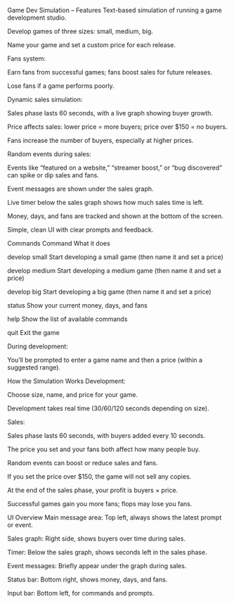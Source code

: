 Game Dev Simulation – Features
Text-based simulation of running a game development studio.

Develop games of three sizes: small, medium, big.

Name your game and set a custom price for each release.

Fans system:

Earn fans from successful games; fans boost sales for future releases.

Lose fans if a game performs poorly.

Dynamic sales simulation:

Sales phase lasts 60 seconds, with a live graph showing buyer growth.

Price affects sales: lower price = more buyers; price over $150 = no buyers.

Fans increase the number of buyers, especially at higher prices.

Random events during sales:

Events like “featured on a website,” “streamer boost,” or “bug discovered” can spike or dip sales and fans.

Event messages are shown under the sales graph.

Live timer below the sales graph shows how much sales time is left.

Money, days, and fans are tracked and shown at the bottom of the screen.

Simple, clean UI with clear prompts and feedback.

Commands
Command	What it does

develop small	Start developing a small game (then name it and set a price)

develop medium	Start developing a medium game (then name it and set a price)

develop big	Start developing a big game (then name it and set a price)

status	Show your current money, days, and fans

help	Show the list of available commands

quit	Exit the game

During development:

You’ll be prompted to enter a game name and then a price (within a suggested range).

How the Simulation Works
Development:

Choose size, name, and price for your game.

Development takes real time (30/60/120 seconds depending on size).

Sales:

Sales phase lasts 60 seconds, with buyers added every 10 seconds.

The price you set and your fans both affect how many people buy.

Random events can boost or reduce sales and fans.

If you set the price over $150, the game will not sell any copies.

At the end of the sales phase, your profit is buyers × price.

Successful games gain you more fans; flops may lose you fans.

UI Overview
Main message area: Top left, always shows the latest prompt or event.

Sales graph: Right side, shows buyers over time during sales.

Timer: Below the sales graph, shows seconds left in the sales phase.

Event messages: Briefly appear under the graph during sales.

Status bar: Bottom right, shows money, days, and fans.

Input bar: Bottom left, for commands and prompts.

